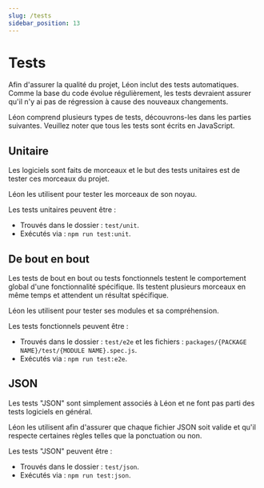 ```yaml
---
slug: /tests
sidebar_position: 13
---
```


# Tests

Afin d'assurer la qualité du projet, Léon inclut des tests automatiques. Comme la base du code évolue régulièrement, les tests devraient assurer qu'il n'y ai pas de régression à cause des nouveaux changements.

Léon comprend plusieurs types de tests, découvrons-les dans les parties suivantes. Veuillez noter que tous les tests sont écrits en JavaScript.

## Unitaire

Les logiciels sont faits de morceaux et le but des tests unitaires est de tester ces morceaux du projet.

Léon les utilisent pour tester les morceaux de son noyau.

Les tests unitaires peuvent être :
- Trouvés dans le dossier : `test/unit`.
- Exécutés via : `npm run test:unit`.

## De bout en bout

Les tests de bout en bout ou tests fonctionnels testent le comportement global d'une fonctionnalité spécifique. Ils testent plusieurs morceaux en même temps et attendent un résultat spécifique.

Léon les utilisent pour tester ses modules et sa compréhension.

Les tests fonctionnels peuvent être :
- Trouvés dans le dossier : `test/e2e` et les fichiers : `packages/{PACKAGE NAME}/test/{MODULE NAME}.spec.js`.
- Exécutés via : `npm run test:e2e`.


## JSON

Les tests "JSON" sont simplement associés à Léon et ne font pas parti des tests logiciels en général.

Léon les utilisent afin d'assurer que chaque fichier JSON soit valide et qu'il respecte certaines règles telles que la ponctuation ou non.

Les tests "JSON" peuvent être :
- Trouvés dans le dossier : `test/json`.
- Exécutés via : `npm run test:json`.
